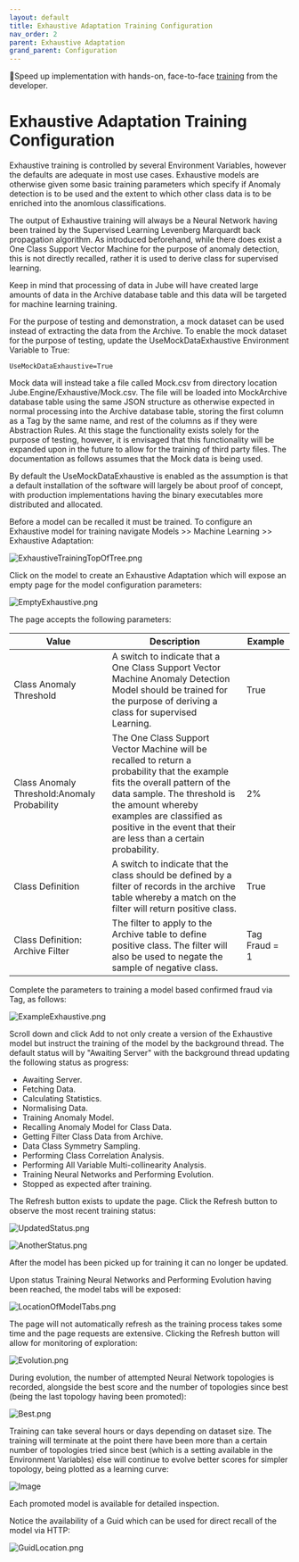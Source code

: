```yaml
---
layout: default
title: Exhaustive Adaptation Training Configuration
nav_order: 2
parent: Exhaustive Adaptation
grand_parent: Configuration
---
```


🚀Speed up implementation with hands-on, face-to-face [training](https://www.jube.io/jube-training) from the developer.

# Exhaustive Adaptation Training Configuration

Exhaustive training is controlled by several Environment Variables, however the defaults are adequate in most use cases.
Exhaustive models are otherwise given some basic training parameters which specify if Anomaly detection is to be used
and the extent to which other class data is to be enriched into the anomlous classifications.

The output of Exhaustive training will always be a Neural Network having been trained by the Supervised Learning
Levenberg Marquardt back propagation algorithm. As introduced beforehand, while there does exist a One Class Support
Vector Machine for the purpose of anomaly detection, this is not directly recalled, rather it is used to derive class
for supervised learning.

Keep in mind that processing of data in Jube will have created large amounts of data in the Archive database table and
this data will be targeted for machine learning training.

For the purpose of testing and demonstration, a mock dataset can be used instead of extracting the data from the
Archive. To enable the mock dataset for the purpose of testing, update the UseMockDataExhaustive Environment Variable to
True:

```text
UseMockDataExhaustive=True
```

Mock data will instead take a file called Mock.csv from directory location Jube.Engine/Exhaustive/Mock.csv. The file
will be loaded into MockArchive database table using the same JSON structure as otherwise expected in normal processing
into the Archive database table, storing the first column as a Tag by the same name, and rest of the columns as if they
were Abstraction Rules. At this stage the functionality exists solely for the purpose of testing, however, it is
envisaged that this functionality will be expanded upon in the future to allow for the training of third party files.
The documentation as follows assumes that the Mock data is being used.

By default the UseMockDataExhaustive is enabled as the assumption is that a default installation of the software will
largely be about proof of concept, with production implementations having the binary executables more distributed and
allocated.

Before a model can be recalled it must be trained. To configure an Exhaustive model for training navigate Models >>
Machine Learning >> Exhaustive Adaptation:

![ExhaustiveTrainingTopOfTree.png](ExhaustiveTrainingTopOfTree.png)

Click on the model to create an Exhaustive Adaptation which will expose an empty page for the model configuration
parameters:

![EmptyExhaustive.png](EmptyExhaustive.png)

The page accepts the following parameters:

| Value                                       | Description                                                                                                                                                                                                                                                                       | Example       |
|---------------------------------------------|-----------------------------------------------------------------------------------------------------------------------------------------------------------------------------------------------------------------------------------------------------------------------------------|---------------|
| Class Anomaly Threshold                     | A switch to indicate that a One Class Support Vector Machine Anomaly Detection Model should be trained for the purpose of deriving a class for supervised Learning.                                                                                                               | True          |
| Class Anomaly Threshold:Anomaly Probability | The One Class Support Vector Machine will be recalled to return a probability that the example fits the overall pattern of the data sample.  The threshold is the amount whereby examples are classified as positive in the event that their are less than a certain probability. | 2%            |
| Class Definition                            | A switch to indicate that the class should be defined by a filter of records in the archive table whereby a match on the filter will return positive class.                                                                                                                       | True          |
| Class Definition: Archive Filter            | The filter to apply to the Archive table to define positive class. The filter will also be used to negate the sample of negative class.                                                                                                                                           | Tag Fraud = 1 |

Complete the parameters to training a model based confirmed fraud via Tag, as follows:

![ExampleExhaustive.png](ExampleExhaustive.png)

Scroll down and click Add to not only create a version of the Exhaustive model but instruct the training of the model by
the background thread. The default status will by "Awaiting Server" with the background thread updating the following status as progress:

* Awaiting Server.
* Fetching Data.
* Calculating Statistics.
* Normalising Data.
* Training Anomaly Model.
* Recalling Anomaly Model for Class Data.
* Getting Filter Class Data from Archive.
* Data Class Symmetry Sampling.
* Performing Class Correlation Analysis.
* Performing All Variable Multi-collinearity Analysis.
* Training Neural Networks and Performing Evolution.
* Stopped as expected after training.

The Refresh button exists to update the page. Click the Refresh button to observe the most recent training status:

![UpdatedStatus.png](UpdatedStatus.png)

![AnotherStatus.png](AnotherStatus.png)

After the model has been picked up for training it can no longer be updated.

Upon status Training Neural Networks and Performing Evolution having been reached, the model tabs will be exposed:

![LocationOfModelTabs.png](LocationOfModelTabs.png)

The page will not automatically refresh as the training process takes some time and the page requests are extensive.
Clicking the Refresh button will allow for monitoring of exploration:

![Evolution.png](Evolution.png)

During evolution, the number of attempted Neural Network topologies is recorded, alongside the best score and the number
of topologies since best (being the last topology having been promoted):

![Best.png](Best.png)

Training can take several hours or days depending on dataset size. The training will terminate at the point there have
been more than a certain number of topologies tried since best (which is a setting available in the Environment
Variables) else will continue to evolve better scores for simpler topology, being plotted as a learning curve:

![Image](Evolution.png)

Each promoted model is available for detailed inspection.

Notice the availability of a Guid which can be used for direct recall of the model via HTTP:

![GuidLocation.png](GuidLocation.png)